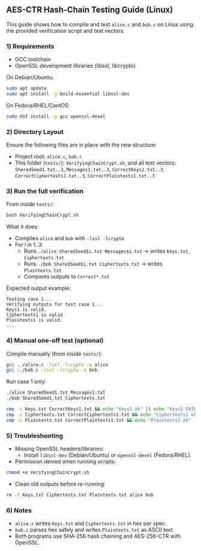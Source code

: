 ## AES-CTR Hash-Chain Testing Guide (Linux)

This guide shows how to compile and test `alice.c` and `bob.c` on Linux using the provided verification script and test vectors.

### 1) Requirements
- GCC toolchain
- OpenSSL development libraries (libssl, libcrypto)

On Debian/Ubuntu:
```bash
sudo apt update
sudo apt install -y build-essential libssl-dev
```

On Fedora/RHEL/CentOS:
```bash
sudo dnf install -y gcc openssl-devel
```

### 2) Directory Layout
Ensure the following files are in place with the new structure:
- Project root: `alice.c`, `bob.c`
- This folder (`tests/`): `VerifyingChainCrypt.sh`, and all test vectors: `SharedSeed1.txt..3`, `Messages1.txt..3`, `CorrectKeys1.txt..3`, `CorrectCiphertexts1.txt..3`, `CorrectPlaintexts1.txt..3`

### 3) Run the full verification
From inside `tests/`:
```bash
bash VerifyingChainCrypt.sh
```

What it does:
- Compiles `alice` and `bob` with `-lssl -lcrypto`
- For i in 1..3:
  - Runs `./alice SharedSeed$i.txt Messages$i.txt` → writes `Keys.txt`, `Ciphertexts.txt`
  - Runs `./bob SharedSeed$i.txt Ciphertexts.txt` → writes `Plaintexts.txt`
  - Compares outputs to `Correct*.txt`

Expected output example:
```
Testing case 1...
Verifying outputs for test case 1...
Keys1 is valid.
Ciphertexts1 is valid.
Plaintexts1 is valid.
...
```

### 4) Manual one-off test (optional)
Compile manually (from inside `tests/`):
```bash
gcc ../alice.c -lssl -lcrypto -o alice
gcc ../bob.c -lssl -lcrypto -o bob
```

Run case 1 only:
```bash
./alice SharedSeed1.txt Messages1.txt
./bob SharedSeed1.txt Ciphertexts.txt

cmp -s Keys.txt CorrectKeys1.txt && echo "Keys1 ok" || echo "Keys1 FAIL"
cmp -s Ciphertexts.txt CorrectCiphertexts1.txt && echo "Ciphertexts1 ok" || echo "Ciphertexts1 FAIL"
cmp -s Plaintexts.txt CorrectPlaintexts1.txt && echo "Plaintexts1 ok" || echo "Plaintexts1 FAIL"
```

### 5) Troubleshooting
- Missing OpenSSL headers/libraries:
  - Install `libssl-dev` (Debian/Ubuntu) or `openssl-devel` (Fedora/RHEL).
- Permission denied when running scripts:
```bash
chmod +x VerifyingChainCrypt.sh
```
- Clean old outputs before re-running:
```bash
rm -f Keys.txt Ciphertexts.txt Plaintexts.txt alice bob
```

### 6) Notes
- `alice.c` writes `Keys.txt` and `Ciphertexts.txt` in hex per spec.
- `bob.c` parses hex safely and writes `Plaintexts.txt` as ASCII text.
- Both programs use SHA-256 hash chaining and AES-256-CTR with OpenSSL.


